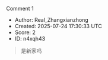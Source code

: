 Comment 1

- Author: Real_Zhangxianzhong
- Created: 2025-07-24 17:30:33 UTC
- Score: 2
- ID: n4xqh43

> 是新家吗
